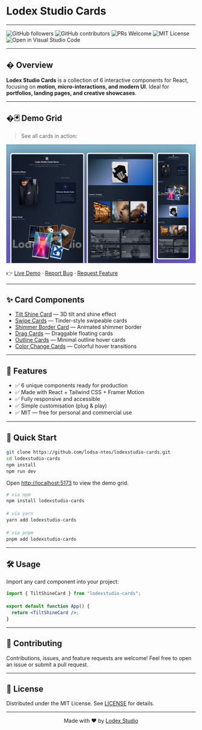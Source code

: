 
# Lodex Studio Cards

---

![GitHub followers](https://img.shields.io/github/followers/lodsa-ntos?label=Follow&style=social)
![GitHub contributors](https://img.shields.io/github/contributors/lodsa-ntos/lodexstudio-cards)
![PRs Welcome](https://img.shields.io/badge/PRs-welcome-brightgreen.svg?style=flat-square)
![MIT License](https://img.shields.io/badge/license-MIT-green)
![Open in Visual Studio Code](https://img.shields.io/badge/Open%20in-VS%20Code-blue?logo=visualstudiocode&logoColor=white)

---

## � Overview

**Lodex Studio Cards** is a collection of 6 interactive components for React, focusing on **motion, micro-interactions, and modern UI**. Ideal for **portfolios, landing pages, and creative showcases**.

---

## �🃏 Demo Grid

> See all cards in action:

<p align="center">
  <img src="./public/demo-grid-screenshot.png" alt="Lodex Studio Cards Demo" />
</p>

👉 [Live Demo](https://lodexstudio-cards.vercel.app) · [Report Bug](https://github.com/lodsa-ntos/lodexstudio-cards/issues) · [Request Feature](https://github.com/lodsa-ntos/lodexstudio-cards/issues)

---

## ✨ Card Components

- [Tilt Shine Card](https://github.com/lodsa-ntos/tilt-shine-card) — 3D tilt and shine effect
- [Swipe Cards](https://github.com/lodsa-ntos/swipe-cards) — Tinder-style swipeable cards
- [Shimmer Border Card](https://github.com/lodsa-ntos/shimmer-border-card) — Animated shimmer border
- [Drag Cards](https://github.com/lodsa-ntos/drag-cards) — Draggable floating cards
- [Outline Cards](https://github.com/lodsa-ntos/outline-cards) — Minimal outline hover cards
- [Color Change Cards](https://github.com/lodsa-ntos/color-change-cards) — Colorful hover transitions

---

## 🚀 Features

- ✅ 6 unique components ready for production
- ✅ Made with React + Tailwind CSS + Framer Motion
- ✅ Fully responsive and accessible
- ✅ Simple customisation (plug & play)
- ✅ MIT — free for personal and commercial use

---

## 🏁 Quick Start

```bash
git clone https://github.com/lodsa-ntos/lodexstudio-cards.git
cd lodexstudio-cards
npm install
npm run dev
```

Open [http://localhost:5173](http://localhost:5173) to view the demo grid.

```bash
# via npm
npm install lodexstudio-cards

# via yarn
yarn add lodexstudio-cards

# via pnpm
pnpm add lodexstudio-cards
```

---

## 🛠️ Usage

Import any card component into your project:

```jsx
import { TiltShineCard } from "lodexstudio-cards";

export default function App() {
  return <TiltShineCard />;
}
```

---

## 🤝 Contributing

Contributions, issues, and feature requests are welcome! Feel free to open an issue or submit a pull request.

---

## 📜 License

Distributed under the MIT License. See [LICENSE](./LICENSE) for details.

---

<p align="center">
  Made with ❤️ by <a href="https://lodexstudio.com">Lodex Studio</a>
</p>